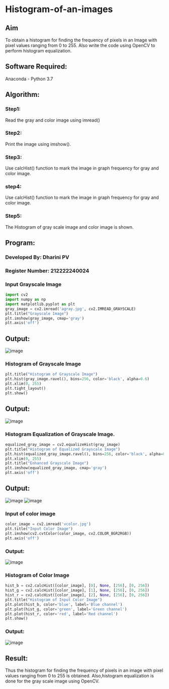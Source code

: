 # Histogram-of-an-images
## Aim
To obtain a histogram for finding the frequency of pixels in an Image with pixel values ranging from 0 to 255. Also write the code using OpenCV to perform histogram equalization.

## Software Required:
Anaconda - Python 3.7

## Algorithm:
### Step1:
Read the gray and color image using imread()
### Step2:
Print the image using imshow().
### Step3:
Use calcHist() function to mark the image in graph frequency for gray and color image.
### step4:
Use calcHist() function to mark the image in graph frequency for gray and color image.
### Step5:
The Histogram of gray scale image and color image is shown.

## Program:
### Developed By: Dharini PV
### Register Number: 212222240024
### Input Grayscale Image 
```python
import cv2
import numpy as np
import matplotlib.pyplot as plt
gray_image = cv2.imread('agray.jpg', cv2.IMREAD_GRAYSCALE)
plt.title("Grayscale Image")
plt.imshow(gray_image, cmap='gray')
plt.axis('off')
```
## Output:
![image](https://github.com/user-attachments/assets/fa0c51bc-81af-418a-9c88-01269a0d3903)

### Histogram of Grayscale Image
```python
plt.title("Histogram of Grayscale Image")
plt.hist(gray_image.ravel(), bins=256, color='black', alpha=0.6)
plt.xlim(0, 255)
plt.tight_layout()
plt.show()
```
## Output:
![image](https://github.com/user-attachments/assets/68bc5432-663f-49e3-be7d-9833745b2007)

### Histogram Equalization of Grayscale Image.
```python
equalized_gray_image = cv2.equalizeHist(gray_image)
plt.title("Histogram of Equalized Grayscale Image")
plt.hist(equalized_gray_image.ravel(), bins=256, color='black', alpha=0.6)
plt.xlim(0, 255)
plt.title("Enhanced Grayscale Image")
plt.imshow(equalized_gray_image, cmap='gray')
plt.axis('off')
```
## Output:
![image](https://github.com/user-attachments/assets/fb0cf19a-271c-4ca6-84d2-d3d4533c7b9e)
![image](https://github.com/user-attachments/assets/635d304c-3673-433f-82ac-8b7026ee47ea)

### Input of color image
```python
color_image = cv2.imread('vcolor.jpg')
plt.title("Input Color Image")
plt.imshow(cv2.cvtColor(color_image, cv2.COLOR_BGR2RGB))
plt.axis('off')
```
### Output:
![image](https://github.com/user-attachments/assets/bb3325bb-9754-43b1-9400-b2350894b13d)

### Histogram of Color Image
```python
hist_b = cv2.calcHist([color_image], [0], None, [256], [0, 256])
hist_g = cv2.calcHist([color_image], [1], None, [256], [0, 256])
hist_r = cv2.calcHist([color_image], [2], None, [256], [0, 256])
plt.title("Histogram of Input Color Image")
plt.plot(hist_b, color='blue', label='Blue channel')
plt.plot(hist_g, color='green', label='Green channel')
plt.plot(hist_r, color='red', label='Red channel')
plt.show()
```
### Output:
![image](https://github.com/user-attachments/assets/0fcf2fa3-3884-407f-8362-a163fb28f98c)

## Result: 
Thus the histogram for finding the frequency of pixels in an image with pixel values ranging from 0 to 255 is obtained. Also,histogram equalization is done for the gray scale image using OpenCV.
